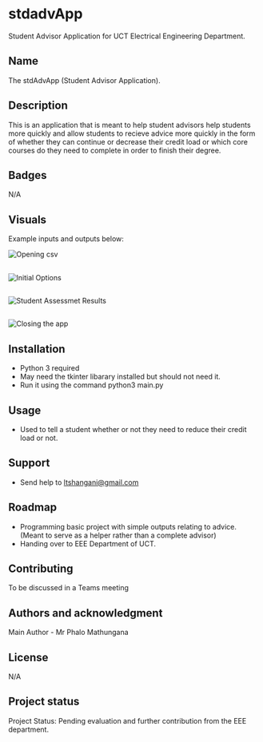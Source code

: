 # stdadvApp

Student Advisor Application for UCT Electrical Engineering Department.

## Name
The stdAdvApp (Student Advisor Application).

## Description
This is an application that is meant to help student advisors help students more quickly and allow students to recieve advice more quickly in the form of whether they can continue or decrease their credit load or which core courses do they need to complete in order to finish their degree.

## Badges
N/A

## Visuals
Example inputs and outputs below:

![Opening csv](https://gitlab.com/lebo_tshangani/stdadvapp/-/blob/main/Example%20Images/1.png)
## 
![Initial Options](https://gitlab.com/lebo_tshangani/stdadvapp/-/blob/main/Example%20Images/2.png)
## 
![Student Assessmet Results](https://gitlab.com/lebo_tshangani/stdadvapp/-/blob/main/Example%20Images/3.png)
## 
![Closing the app](https://gitlab.com/lebo_tshangani/stdadvapp/-/blob/main/Example%20Images/4.png)

## Installation
- Python 3 required
- May need the tkinter libarary installed but should not need it.
- Run it using the command python3 main.py

## Usage
- Used to tell a student whether or not they need to reduce their credit load or not.

## Support
- Send help to ltshangani@gmail.com

## Roadmap
- Programming basic project with simple outputs relating to advice. (Meant to serve as a helper rather than a complete advisor)
- Handing over to EEE Department of UCT.

## Contributing
To be discussed in a Teams meeting

## Authors and acknowledgment
Main Author - Mr Phalo Mathungana

## License
N/A

## Project status
Project Status: Pending evaluation and further contribution from the EEE department.
